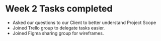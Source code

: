 # Week 2 Tasks completed
- Asked our questions to our Client to better understand Project Scope
- Joined Trello group to delegate tasks easier.
- Joined Figma sharing group for wireframes.
